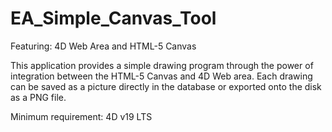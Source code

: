 # EA_Simple_Canvas_Tool
Featuring: 4D Web Area and HTML-5 Canvas

This application provides a simple drawing program through the power of integration between the HTML-5 Canvas and 4D Web area. Each drawing can be saved as a picture directly in the database or exported onto the disk as a PNG file.

Minimum requirement: 4D v19 LTS
